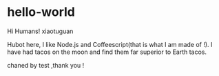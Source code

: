 # hello-world
Hi Humans!
xiaotuguan

Hubot here, I like Node.js and Coffeescript(that is what I am made of !).
I have had tacos on the moon and find them far superior to Earth tacos.

chaned by test ,thank you !
